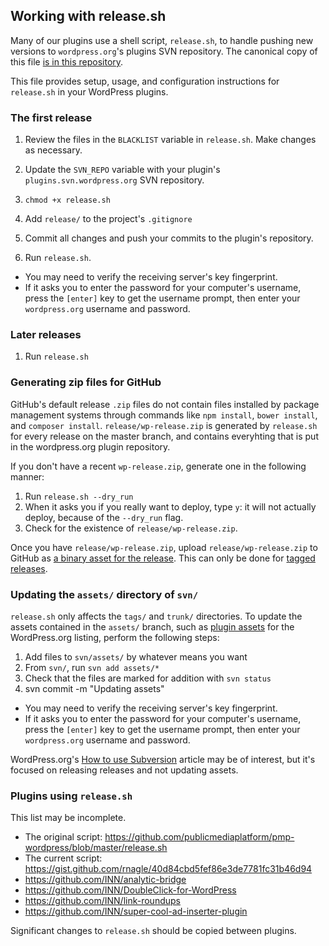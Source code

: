 ## Working with release.sh

Many of our plugins use a shell script, `release.sh`, to handle pushing new versions to `wordpress.org`'s plugins SVN repository. The canonical copy of this file [is in this repository](/.release.sh).

This file provides setup, usage, and configuration instructions for `release.sh` in your WordPress plugins.

### The first release

1. Review the files in the `BLACKLIST` variable in `release.sh`. Make changes as necessary.
2. Update the `SVN_REPO` variable with your plugin's `plugins.svn.wordpress.org` SVN repository.
3. `chmod +x release.sh`
4. Add `release/` to the project's `.gitignore`
5. Commit all changes and push your commits to the plugin's repository.

6. Run `release.sh`.
  - You may need to verify the receiving server's key fingerprint.
  - If it asks you to enter the password for your computer's username, press the `[enter]` key to get the username prompt, then enter your `wordpress.org` username and password.

### Later releases

1. Run `release.sh`

### Generating zip files for GitHub

GitHub's default release `.zip` files do not contain files installed by package management systems through commands like `npm install`, `bower install`, and `composer install`.
`release/wp-release.zip` is generated by `release.sh` for every release on the master branch, and contains everyhting that is put in the wordpress.org plugin repository.

If you don't have a recent `wp-release.zip`, generate one in the following manner:

1. Run `release.sh --dry_run`
2. When it asks you if you really want to deploy, type `y`: it will not actually deploy, because of the `--dry_run` flag.
3. Check for the existence of `release/wp-release.zip`.

Once you have `release/wp-release.zip`, upload `release/wp-release.zip` to GitHub as [a binary asset for the release](https://github.com/blog/1547-release-your-software). This can only be done for [tagged releases](https://help.github.com/articles/creating-releases/).

### Updating the `assets/` directory of `svn/`

`release.sh` only affects the `tags/` and `trunk/` directories. To update the assets contained in the `assets/` branch, such as [plugin assets](https://developer.wordpress.org/plugins/wordpress-org/plugin-assets/) for the WordPress.org listing, perform the following steps:

1. Add files to `svn/assets/` by whatever means you want
2. From `svn/`, run `svn add assets/*`
3. Check that the files are marked for addition with `svn status`
4. svn commit -m "Updating assets"
  - You may need to verify the receiving server's key fingerprint.
  - If it asks you to enter the password for your computer's username, press the `[enter]` key to get the username prompt, then enter your `wordpress.org` username and password.

WordPress.org's [How to use Subversion](https://developer.wordpress.org/plugins/wordpress-org/how-to-use-subversion/) article may be of interest, but it's focused on releasing releases and not updating assets.

### Plugins using `release.sh`

This list may be incomplete.

- The original script: https://github.com/publicmediaplatform/pmp-wordpress/blob/master/release.sh
- The current script: https://gist.github.com/rnagle/40d84cbd5fef86e3de7781fc31b46d94
- https://github.com/INN/analytic-bridge
- https://github.com/INN/DoubleClick-for-WordPress
- https://github.com/INN/link-roundups
- https://github.com/INN/super-cool-ad-inserter-plugin

Significant changes to `release.sh` should be copied between plugins.
